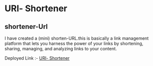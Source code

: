 # URl- Shortener

## shortener-Url
<p>I have created a (mini) shorten-URL.this is basically a link management platform that lets you harness the power of your links by shortening, sharing, managing, and analyzing links to your content.
</p>
Deployed Link :-
<a href='https://shorten-url-842003.netlify.app/' target='_blank'>URl- Shortener</a>
